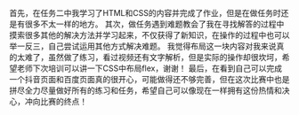 首先，在任务二中我学习了HTML和CSS的内容并完成了作业，但是在做任务时还是有很多不太一样的地方。
其次，做任务遇到难题教会了我在寻找解答的过程中摸索很多其他的解决方法并学习起来，不仅获得了新知识，在操作的过程中也可以举一反三，自己尝试运用其他方式解决难题。
我觉得布局这一块内容对我来说真的太难了，虽然做了练习，看过视频还有文字解析，但是实际的操作却很坎坷，希望老师下次培训可以讲一下CSS中布局flex，谢谢！
最后，在看到自己可以完成一个抖音页面和百度页面真的很开心，可能做得还不够完善，但在这次比赛中也是拼尽全力尽量做好所有的练习和任务，希望自己可以像现在一样拥有这份热情和决心，冲向比赛的终点！
